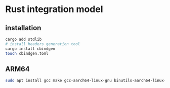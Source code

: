 # Rust integration model

## installation

```bash
cargo add stdlib
# install headers generation tool 
cargo install cbindgen
touch cbindgen.toml
```

## ARM64

```bash
sudo apt install gcc make gcc-aarch64-linux-gnu binutils-aarch64-linux-gnu
```

